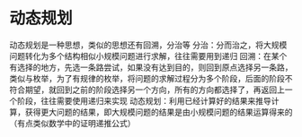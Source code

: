 # 动态规划
动态规划是一种思想，类似的思想还有回溯，分治等
分治：分而治之，将大规模问题转化为多个结构相似小规模问题进行求解，往往需要用到递归
回溯：在某个有选择的地方，先选一条路尝试，如果没有达到目的，则回到原点选择另一条路，类似与枚举，为了有规律的枚举，将问题的求解过程分为多个阶段，后面的阶段不符合期望，就回到之前的阶段选择另一个方向，所有的方向都选择了，再返回上一个阶段，往往需要使用递归来实现
动态规划：利用已经计算好的结果来推导计算，获得更大问题的结果，即大规模问题的结果是由小规模问题的结果运算得来的（有点类似数学中的证明递推公式）